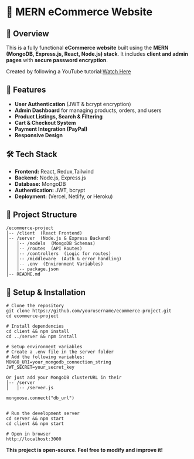 

# 🛒 MERN eCommerce Website

## 📌 Overview
This is a fully functional **eCommerce website** built using the **MERN (MongoDB, Express.js, React, Node.js) stack**. It includes **client and admin pages** with **secure password encryption**.

Created by following a YouTube tutorial:[Watch Here](https://youtu.be/_4CPp670fK4?si=aZ-cjMgyiELx7KHH)

## 🚀 Features
- **User Authentication** (JWT & bcrypt encryption)
- **Admin Dashboard** for managing products, orders, and users
- **Product Listings, Search & Filtering**
- **Cart & Checkout System**
- **Payment Integration (PayPal)**
- **Responsive Design**

## 🛠️ Tech Stack
- **Frontend:** React, Redux,Tailwind
- **Backend:** Node.js, Express.js
- **Database:** MongoDB
- **Authentication:** JWT, bcrypt
- **Deployment:** (Vercel, Netlify, or Heroku)

## 📂 Project Structure
```plaintext
/ecommerce-project  
│-- /client  (React Frontend)  
│-- /server  (Node.js & Express Backend)  
│   │-- /models  (MongoDB Schemas)  
│   │-- /routes  (API Routes)  
│   │-- /controllers  (Logic for routes)  
│   │-- /middleware  (Auth & error handling)  
│   │-- .env  (Environment Variables)  
│   │-- package.json  
│-- README.md  

```
## 🔧 Setup & Installation
```
# Clone the repository  
git clone https://github.com/yourusername/ecommerce-project.git  
cd ecommerce-project  
```
```
# Install dependencies  
cd client && npm install  
cd ../server && npm install  
```
```
# Setup environment variables  
# Create a .env file in the server folder  
# Add the following variables:
MONGO_URI=your_mongodb_connection_string
JWT_SECRET=your_secret_key
```
```aiignore
Or just add your MongoDB clusterURL in their 
│-- /server
│   │-- /server.js  

mongoose.connect("db_url")
  
```
```
# Run the development server  
cd server && npm start  
cd client && npm start  

# Open in browser  
http://localhost:3000
```


**This project is open-source. Feel free to modify and improve it!**









